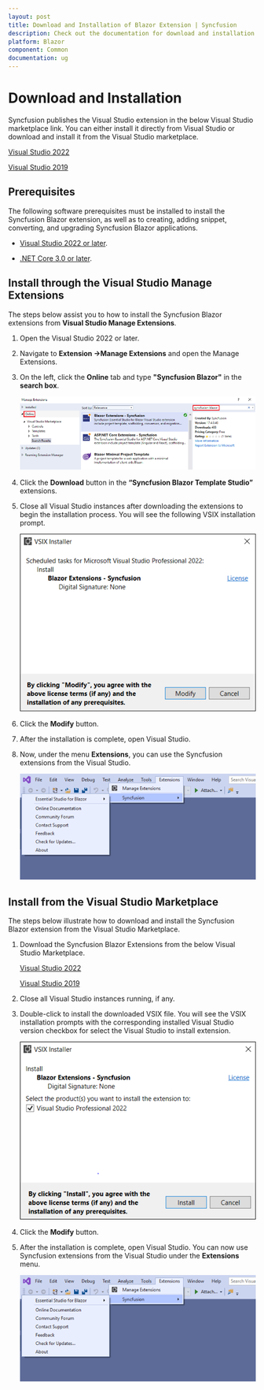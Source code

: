 ```yaml
---
layout: post
title: Download and Installation of Blazor Extension | Syncfusion
description: Check out the documentation for download and installation of Syncfusion Blazor Extension for Visual Studio.
platform: Blazor
component: Common
documentation: ug
---
```


# Download and Installation

Syncfusion publishes the Visual Studio extension in the below Visual Studio marketplace link. You can either install it directly from Visual Studio or download and install it from the Visual Studio marketplace.

[Visual Studio 2022](https://marketplace.visualstudio.com/items?itemName=SyncfusionInc.BlazorVSExtension)

[Visual Studio 2019](https://marketplace.visualstudio.com/items?itemName=SyncfusionInc.Blazor-Extension)


## Prerequisites

The following software prerequisites must be installed to install the Syncfusion Blazor extension, as well as to creating, adding snippet, converting, and upgrading Syncfusion Blazor applications.

* [Visual Studio 2022 or later](https://visualstudio.microsoft.com/downloads/).

* [.NET Core 3.0 or later](https://dotnet.microsoft.com/en-us/download/dotnet).

## Install through the Visual Studio Manage Extensions

The steps below assist you to how to install the Syncfusion Blazor extensions from **Visual Studio Manage Extensions**.

1. Open the Visual Studio 2022 or later.

2. Navigate to **Extension ->Manage Extensions** and open the Manage Extensions.

3. On the left, click the **Online** tab and type **"Syncfusion Blazor"** in the **search box**.

    ![Online-Manage-Extension-window](images/OnlineExtension.png)

4. Click the **Download** button in the **“Syncfusion Blazor Template Studio”** extensions.

5. Close all Visual Studio instances after downloading the extensions to begin the installation process. You will see the following VSIX installation prompt.

    ![VSIX-Installation-Window](images/VSIXinstallation.png)

6. Click the **Modify** button.

7. After the installation is complete, open Visual Studio.

8. Now, under the menu **Extensions**, you can use the Syncfusion extensions from the Visual Studio.

    ![SyncfusionMenu](images/SyncfusionMenu.png)

## Install from the Visual Studio Marketplace

The steps below illustrate how to download and install the Syncfusion Blazor extension from the Visual Studio Marketplace.

1. Download the Syncfusion Blazor Extensions from the below Visual Studio Marketplace.

   [Visual Studio 2022](https://marketplace.visualstudio.com/items?itemName=SyncfusionInc.BlazorVSExtension)

   [Visual Studio 2019](https://marketplace.visualstudio.com/items?itemName=SyncfusionInc.Blazor-Extension)

2. Close all Visual Studio instances running, if any.

3. Double-click to install the downloaded VSIX file. You will see the VSIX installation prompts with the corresponding installed Visual Studio version checkbox for select the Visual Studio to install extension.

    ![VSIX-Installation-Window](images/VSIXinstallation1.png)

4. Click the **Modify** button.

5. After the installation is complete, open Visual Studio. You can now use Syncfusion extensions from the Visual Studio under the **Extensions** menu.

     ![SyncfusionMenu](images/SyncfusionMenu.png)